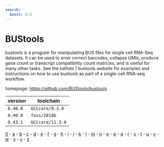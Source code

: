 ```yaml
---
search:
  boost: 0.5
---
```

# BUStools

bustools is a program for manipulating BUS files for single cell RNA-Seq datasets.  It can be used to error correct barcodes, collapse  UMIs, produce gene count or transcript compatibility  count matrices, and is useful for many other tasks. See the kallisto | bustools  website for examples  and instructions on how to use bustools as part of a single-cell RNA-seq workflow.

*homepage*: <https://github.com/BUStools/bustools>

version | toolchain
--------|----------
``0.40.0`` | ``GCCcore/9.3.0``
``0.40.0`` | ``foss/2018b``
``0.43.1`` | ``GCCcore/11.3.0``

[0](../0/index.md) - [a](../a/index.md) - [b](../b/index.md) - [c](../c/index.md) - [d](../d/index.md) - [e](../e/index.md) - [f](../f/index.md) - [g](../g/index.md) - [h](../h/index.md) - [i](../i/index.md) - [j](../j/index.md) - [k](../k/index.md) - [l](../l/index.md) - [m](../m/index.md) - [n](../n/index.md) - [o](../o/index.md) - [p](../p/index.md) - [q](../q/index.md) - [r](../r/index.md) - [s](../s/index.md) - [t](../t/index.md) - [u](../u/index.md) - [v](../v/index.md) - [w](../w/index.md) - [x](../x/index.md) - [y](../y/index.md) - [z](../z/index.md)

